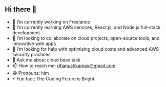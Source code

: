 ## Hi there 👋


<!--
**ChathurangaJD/chathurangajd** is a ✨ _special_ ✨ repository because its `README.md` (this file) appears on your GitHub profile.

Here are some ideas to get you started:
-->
- 🔭 I’m currently working on Freelance
- 🌱 I’m currently learning AWS services, React.js, and Node.js full-stack development
- 👯 I’m looking to collaborate on cloud projects, open-source tools, and innovative web apps
- 🤔 I’m looking for help with optimizing cloud costs and advanced AWS security practices
- 💬 Ask me about cloud base task
- 📫 How to reach me: dhanushkamax@gmail.com
- 😄 Pronouns: him
- ⚡ Fun fact: The Coding Future is Bright
